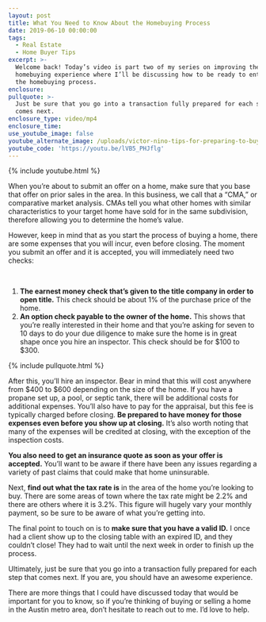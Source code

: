 ```yaml
---
layout: post
title: What You Need to Know About the Homebuying Process
date: 2019-06-10 00:00:00
tags:
  - Real Estate
  - Home Buyer Tips
excerpt: >-
  Welcome back! Today’s video is part two of my series on improving the
  homebuying experience where I’ll be discussing how to be ready to enter into
  the homebuying process.
enclosure:
pullquote: >-
  Just be sure that you go into a transaction fully prepared for each step that
  comes next.
enclosure_type: video/mp4
enclosure_time:
use_youtube_image: false
youtube_alternate_image: /uploads/victor-nino-tips-for-preparing-to-buy-a-home-youtube.jpg
youtube_code: 'https://youtu.be/lVB5_PHJflg'
---
```


{% include youtube.html %}

When you’re about to submit an offer on a home, make sure that you base that offer on prior sales in the area. In this business, we call that a “CMA,” or comparative market analysis. CMAs tell you what other homes with similar characteristics to your target home have sold for in the same subdivision, therefore allowing you to determine the home’s value.

However, keep in mind that as you start the process of buying a home, there are some expenses that you will incur, even before closing. The moment you submit an offer and it is accepted, you will immediately need two checks:

&nbsp;

1. **The earnest money check that’s given to the title company in order to open title.** This check should be about 1% of the purchase price of the home.
2. **An option check payable to the owner of the home.** This shows that you’re really interested in their home and that you’re asking for seven to 10 days to do your due diligence to make sure the home is in great shape once you hire an inspector. This check should be for $100 to $300.

{% include pullquote.html %}

After this, you’ll hire an inspector. Bear in mind that this will cost anywhere from $400 to $600 depending on the size of the home. If you have a propane set up, a pool, or septic tank, there will be additional costs for additional expenses. You’ll also have to pay for the appraisal, but this fee is typically charged before closing. **Be prepared to have money for those expenses even before you show up at closing.** It’s also worth noting that many of the expenses will be credited at closing, with the exception of the inspection costs.

**You also need to get an insurance quote as soon as your offer is accepted.** You’ll want to be aware if there have been any issues regarding a variety of past claims that could make that home uninsurable.

Next, **find out what the tax rate is** in the area of the home you’re looking to buy. There are some areas of town where the tax rate might be 2.2% and there are others where it is 3.2%. This figure will hugely vary your monthly payment, so be sure to be aware of what you’re getting into.

The final point to touch on is to **make sure that you have a valid ID.** I once had a client show up to the closing table with an expired ID, and they couldn’t close\! They had to wait until the next week in order to finish up the process.

Ultimately, just be sure that you go into a transaction fully prepared for each step that comes next. If you are, you should have an awesome experience.

There are more things that I could have discussed today that would be important for you to know, so if you’re thinking of buying or selling a home in the Austin metro area, don’t hesitate to reach out to me. I’d love to help.<br>&nbsp;